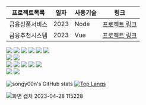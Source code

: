 프로젝트목록 | 일자 | 사용기술 | 링크
------------|------|-------|-----|
금융상품서비스 | 2023 | Node | [프로젝트 링크](https://github.com/shiny0510/FewShot_GAN-Unet3D)
금융추천시스템 | 2023 | Vue | [프로젝트 링크](https://github.com/shiny0510/FewShot_GAN-Unet3D)

<img src="https://img.shields.io/badge/python-3776AB?style=for-the-badge&logo=python&logoColor=black"> <img src="https://img.shields.io/badge/c-A8B9CC?style=for-the-badge&logo=c&logoColor=black"> <img src="https://img.shields.io/badge/javascript-F7DF1E?style=for-the-badge&logo=javascript&logoColor=black"> <img src="https://img.shields.io/badge/jquery-0769AD?style=for-the-badge&logo=jqueryp&logoColor=black"> <img src="https://img.shields.io/badge/html5-E34F26?style=for-the-badge&logo=html5&logoColor=black"> <img src="https://img.shields.io/badge/css3-1572B6?style=for-the-badge&logo=css3&logoColor=black"><br>
<img src="https://img.shields.io/badge/spring-6DB33F?style=for-the-badge&logo=spring&logoColor=black"> <img src="https://img.shields.io/badge/springboot-6DB33F?style=for-the-badge&logo=springboot&logoColor=black"><br>
<img src="https://img.shields.io/badge/oracle-F80000?style=for-the-badge&logo=oracle&logoColor=black"> <img src="https://img.shields.io/badge/mysql-4479A1?style=for-the-badge&logo=mysql&logoColor=black"> <img src="https://img.shields.io/badge/mariadb-0035451?style=for-the-badge&logo=mariadb&logoColor=black"> <img src="https://img.shields.io/badge/postgresql-4169E1?style=for-the-badge&logo=postgresql&logoColor=black"> <img src="https://img.shields.io/badge/sqlite-003B57?style=for-the-badge&logo=sqlite&logoColor=black"><br>
<img src="https://img.shields.io/badge/intellijidea-000000?style=for-the-badge&logo=intellijidea&logoColor=black"> <img src="https://img.shields.io/badge/eclipseide-2C2255?style=for-the-badge&logo=eclipseide&logoColor=black">

![songy00n's GitHub stats](https://github-readme-stats.vercel.app/api?username=songy00n&show_icons=true&theme=vue)
[![Top Langs](https://github-readme-stats.vercel.app/api/top-langs/?username=songy00na&layout=donut)](https://github.com/anuraghazra/github-readme-stats)

![화면 캡처 2023-04-28 115228](https://user-images.githubusercontent.com/131989040/235043101-948174df-2410-4cf2-b5cf-1776dcba6dec.png)
